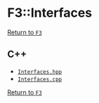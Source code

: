 # F3::Interfaces

[Return to `F3`](/docs/F3.md)

## C++

- [`Interfaces.hpp`](/c++/include/Interfaces.hpp)
- [`Interfaces.cpp`](/c++/source/Interfaces.cpp)

[Return to `F3`](/docs/F3.md)